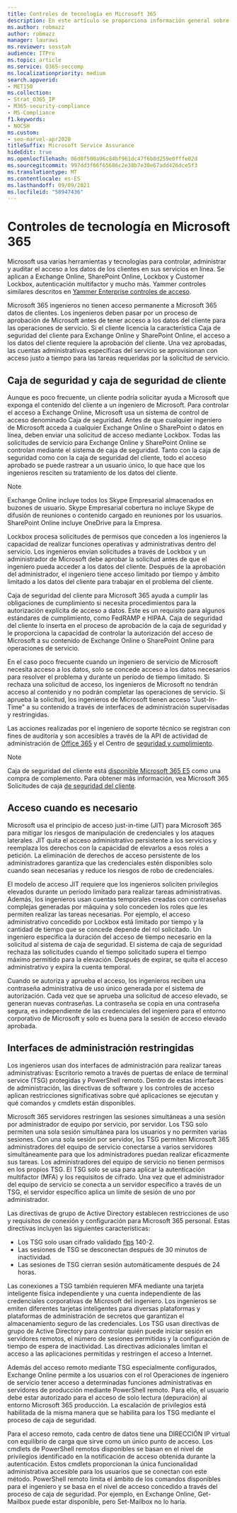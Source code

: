 ```yaml
---
title: Controles de tecnología en Microsoft 365
description: En este artículo se proporciona información general sobre las herramientas y tecnologías usadas por Microsoft para el control de tecnología en Microsoft 365.
ms.author: robmazz
author: robmazz
manager: laurawi
ms.reviewer: sosstah
audience: ITPro
ms.topic: article
ms.service: O365-seccomp
ms.localizationpriority: medium
search.appverid:
- MET150
ms.collection:
- Strat_O365_IP
- M365-security-compliance
- MS-Compliance
f1.keywords:
- NOCSH
ms.custom:
- seo-marvel-apr2020
titleSuffix: Microsoft Service Assurance
hideEdit: true
ms.openlocfilehash: 06d8f500a96c84bf961dc47f6b8d259e0fffe02d
ms.sourcegitcommit: 997dd3f66f65686c2e38b7e30e67add426dce5f3
ms.translationtype: MT
ms.contentlocale: es-ES
ms.lasthandoff: 09/09/2021
ms.locfileid: "58947436"
---
```

# <a name="technology-controls-in-microsoft-365"></a>Controles de tecnología en Microsoft 365 

Microsoft usa varias herramientas y tecnologías para controlar, administrar y auditar el acceso a los datos de los clientes en sus servicios en línea. Se aplican a Exchange Online, SharePoint Online, Lockbox y Customer Lockbox, autenticación multifactor y mucho más. Yammer controles similares descritos en [Yammer Enterprise controles de acceso](assurance-yammer-enterprise-access-controls.md).

Microsoft 365 ingenieros no tienen acceso permanente a Microsoft 365 datos de clientes. Los ingenieros deben pasar por un proceso de aprobación de Microsoft antes de tener acceso a los datos del cliente para las operaciones de servicio. Si el cliente licencia la característica Caja de seguridad del cliente para Exchange Online y SharePoint Online, el acceso a los datos del cliente requiere la aprobación del cliente. Una vez aprobadas, las cuentas administrativas específicas del servicio se aprovisionan con acceso justo a tiempo para las tareas requeridas por la solicitud de servicio.

## <a name="lockbox-and-customer-lockbox"></a>Caja de seguridad y caja de seguridad de cliente

Aunque es poco frecuente, un cliente podría solicitar ayuda a Microsoft que exponga el contenido del cliente a un ingeniero de Microsoft. Para controlar el acceso a Exchange Online, Microsoft usa un sistema de control de acceso denominado Caja de seguridad. Antes de que cualquier ingeniero de Microsoft acceda a cualquier Exchange Online o SharePoint o datos en línea, deben enviar una solicitud de acceso mediante Lockbox. Todas las solicitudes de servicio para Exchange Online y SharePoint Online se controlan mediante el sistema de caja de seguridad. Tanto con la caja de seguridad como con la caja de seguridad del cliente, todo el acceso aprobado se puede rastrear a un usuario único, lo que hace que los ingenieros resciten su tratamiento de los datos del cliente.

> [!NOTE]
> Exchange Online incluye todos los Skype Empresarial almacenados en buzones de usuario. Skype Empresarial cobertura no incluye Skype de difusión de reuniones o contenido cargado en reuniones por los usuarios. SharePoint Online incluye OneDrive para la Empresa.

Lockbox procesa solicitudes de permisos que conceden a los ingenieros la capacidad de realizar funciones operativas y administrativas dentro del servicio. Los ingenieros envían solicitudes a través de Lockbox y un administrador de Microsoft debe aprobar la solicitud antes de que el ingeniero pueda acceder a los datos del cliente. Después de la aprobación del administrador, el ingeniero tiene acceso limitado por tiempo y ámbito limitado a los datos del cliente para trabajar en el problema del cliente.

Caja de seguridad del cliente para Microsoft 365 ayuda a cumplir las obligaciones de cumplimiento si necesita procedimientos para la autorización explícita de acceso a datos. Este es un requisito para algunos estándares de cumplimiento, como FedRAMP e HIPAA. Caja de seguridad del cliente lo inserta en el proceso de aprobación de la caja de seguridad y le proporciona la capacidad de controlar la autorización del acceso de Microsoft a su contenido de Exchange Online o SharePoint Online para operaciones de servicio.

En el caso poco frecuente cuando un ingeniero de servicio de Microsoft necesita acceso a los datos, solo se concede acceso a los datos necesarios para resolver el problema y durante un período de tiempo limitado. Si rechaza una solicitud de acceso, los ingenieros de Microsoft no tendrán acceso al contenido y no podrán completar las operaciones de servicio. Si aprueba la solicitud, los ingenieros de Microsoft tienen acceso "Just-In-Time" a su contenido a través de interfaces de administración supervisadas y restringidas.

Las acciones realizadas por el ingeniero de soporte técnico se registran con fines de auditoría y son accesibles a través de la API de actividad de administración de [Office 365](/office/office-365-management-api/get-started-with-office-365-management-apis) y el Centro de [seguridad y cumplimiento](https://protection.office.com/).

>[!NOTE]
> Caja de seguridad del cliente está [disponible Microsoft 365 E5](https://products.office.com/business/office-365-enterprise-e5-business-software) como una compra de complemento. Para obtener más información, vea Microsoft 365 Solicitudes de caja [de seguridad del cliente](https://support.office.com/article/Office-365-Customer-Lockbox-Requests-36f9cdd1-e64c-421b-a7e4-4a54d16440a2).

## <a name="just-in-time-access"></a>Acceso cuando es necesario

Microsoft usa el principio de acceso just-in-time (JIT) para Microsoft 365 para mitigar los riesgos de manipulación de credenciales y los ataques laterales. JIT quita el acceso administrativo persistente a los servicios y reemplaza los derechos con la capacidad de elevarlos a esos roles a petición. La eliminación de derechos de acceso persistente de los administradores garantiza que las credenciales estén disponibles solo cuando sean necesarias y reduce los riesgos de robo de credenciales.

El modelo de acceso JIT requiere que los ingenieros soliciten privilegios elevados durante un período limitado para realizar tareas administrativas. Además, los ingenieros usan cuentas temporales creadas con contraseñas complejas generadas por máquina y solo conceden los roles que les permiten realizar las tareas necesarias. Por ejemplo, el acceso administrativo concedido por Lockbox está limitado por tiempo y la cantidad de tiempo que se concede depende del rol solicitado. Un ingeniero especifica la duración del acceso de tiempo necesario en la solicitud al sistema de caja de seguridad. El sistema de caja de seguridad rechaza las solicitudes cuando el tiempo solicitado supera el tiempo máximo permitido para la elevación. Después de expirar, se quita el acceso administrativo y expira la cuenta temporal.

Cuando se autoriza y aprueba el acceso, los ingenieros reciben una contraseña administrativa de uso único generada por el sistema de autorización. Cada vez que se aprueba una solicitud de acceso elevado, se generan nuevas contraseñas. La contraseña se copia en una contraseña segura, es independiente de las credenciales del ingeniero para el entorno corporativo de Microsoft y solo es buena para la sesión de acceso elevado aprobada.

## <a name="constrained-management-interfaces"></a>Interfaces de administración restringidas

Los ingenieros usan dos interfaces de administración para realizar tareas administrativas: Escritorio remoto a través de puertas de enlace de terminal service (TSG) protegidas y PowerShell remoto. Dentro de estas interfaces de administración, las directivas de software y los controles de acceso aplican restricciones significativas sobre qué aplicaciones se ejecutan y qué comandos y cmdlets están disponibles.

Microsoft 365 servidores restringen las sesiones simultáneas a una sesión por administrador de equipo por servicio, por servidor. Los TSG solo permiten una sola sesión simultánea para los usuarios y no permiten varias sesiones. Con una sola sesión por servidor, los TSG permiten Microsoft 365 administradores del equipo de servicio conectarse a varios servidores simultáneamente para que los administradores puedan realizar eficazmente sus tareas. Los administradores del equipo de servicio no tienen permisos en los propios TSG. El TSG solo se usa para aplicar la autenticación multifactor (MFA) y los requisitos de cifrado. Una vez que el administrador del equipo de servicio se conecta a un servidor específico a través de un TSG, el servidor específico aplica un límite de sesión de uno por administrador.

Las directivas de grupo de Active Directory establecen restricciones de uso y requisitos de conexión y configuración para Microsoft 365 personal. Estas directivas incluyen las siguientes características:

- Los TSG solo usan cifrado validado [fips](https://www.microsoft.com/TrustCenter/Compliance/FIPS) 140-2.
- Las sesiones de TSG se desconectan después de 30 minutos de inactividad.
- Las sesiones de TSG cierran sesión automáticamente después de 24 horas.

Las conexiones a TSG también requieren MFA mediante una tarjeta inteligente física independiente y una cuenta independiente de las credenciales corporativas de Microsoft del ingeniero. Los ingenieros se emiten diferentes tarjetas inteligentes para diversas plataformas y plataformas de administración de secretos que garantizan el almacenamiento seguro de las credenciales. Los TSG usan directivas de grupo de Active Directory para controlar quién puede iniciar sesión en servidores remotos, el número de sesiones permitidas y la configuración de tiempo de espera de inactividad. Las directivas adicionales limitan el acceso a las aplicaciones permitidas y restringen el acceso a Internet.

Además del acceso remoto mediante TSG especialmente configurados, Exchange Online permite a los usuarios con el rol Operaciones de ingeniero de servicio tener acceso a determinadas funciones administrativas en servidores de producción mediante PowerShell remoto. Para ello, el usuario debe estar autorizado para el acceso de solo lectura (depuración) al entorno Microsoft 365 producción. La escalación de privilegios está habilitada de la misma manera que se habilita para los TSG mediante el proceso de caja de seguridad.

Para el acceso remoto, cada centro de datos tiene una DIRECCIÓN IP virtual con equilibrio de carga que sirve como un único punto de acceso. Los cmdlets de PowerShell remotos disponibles se basan en el nivel de privilegios identificado en la notificación de acceso obtenida durante la autenticación. Estos cmdlets proporcionan la única funcionalidad administrativa accesible para los usuarios que se conectan con este método. PowerShell remoto limita el ámbito de los comandos disponibles para el ingeniero y se basa en el nivel de acceso concedido a través del proceso de caja de seguridad. Por ejemplo, en Exchange Online, Get-Mailbox puede estar disponible, pero Set-Mailbox no lo haría.
